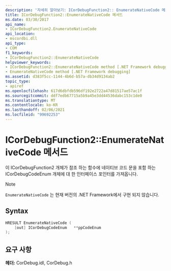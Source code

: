 ```yaml
---
description: '자세히 알아보기: ICorDebugFunction2:: EnumerateNativeCode 메서드'
title: ICorDebugFunction2::EnumerateNativeCode 메서드
ms.date: 03/30/2017
api_name:
- ICorDebugFunction2.EnumerateNativeCode
api_location:
- mscordbi.dll
api_type:
- COM
f1_keywords:
- ICorDebugFunction2::EnumerateNativeCode
helpviewer_keywords:
- ICorDebugFunction2::EnumerateNativeCode method [.NET Framework debugging]
- EnumerateNativeCode method [.NET Framework debugging]
ms.assetid: d383f5cc-1144-4b6d-b57a-db34d9134ab2
topic_type:
- apiref
ms.openlocfilehash: 617d6dbfdb596df192e2722a47d81517ae57ac1f
ms.sourcegitcommit: ddf7edb67715a5b9a45e3dd44536dabc153c1de0
ms.translationtype: MT
ms.contentlocale: ko-KR
ms.lasthandoff: 02/06/2021
ms.locfileid: "99692253"
---
```

# <a name="icordebugfunction2enumeratenativecode-method"></a>ICorDebugFunction2::EnumerateNativeCode 메서드

이 ICorDebugFunction2 개체가 참조 하는 함수에 네이티브 코드 문을 포함 하는 ICorDebugCodeEnum 개체에 대 한 인터페이스 포인터를 가져옵니다.  
  
> [!NOTE]
> `EnumerateNativeCode` 는 현재 버전의 .NET Framework에서 구현 되지 않습니다.  
  
## <a name="syntax"></a>Syntax  
  
```cpp  
HRESULT EnumerateNativeCode (  
    [out] ICorDebugCodeEnum   **ppCodeEnum  
);  
```  
  
## <a name="requirements"></a>요구 사항  

 **헤더:** CorDebug.idl, CorDebug.h
